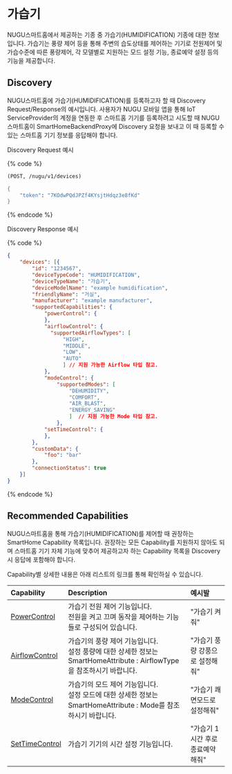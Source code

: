 # 가습기

NUGU스마트홈에서 제공하는 기종 중 가습기(HUMIDIFICATION) 기종에 대한 정보입니다. 가습기는 풍량 제어 등을 통해 주변의 습도상태를 제어하는 기기로 전원제어 및 가습수준에 따른 풍량제어, 각 모델별로 지원하는 모드 설정 기능, 종료예약 설정 등의 기능을 제공합니다.

## Discovery

NUGU스마트홈에 가습기(HUMIDIFICATION)를 등록하고자 할 때 Discovery Request/Response의 예시입니다. 사용자가 NUGU 모바일 앱을 통해 IoT ServiceProvider의 계정을 연동한 후 스마트홈 기기를 등록하려고 시도할 때 NUGU스마트홈이 SmartHomeBackendProxy에 Discovery 요청을 보내고 이 때 등록할 수 있는 스마트홈 기기 정보를 응답해야 합니다.

Discovery Request 예시

{% code %}
```scheme
(POST, /nugu/v1/devices)

{
    "token": "7KOdwPQdJPZf4KYsjtHdqz3e8fKd"
}
```
{% endcode %}

Discovery Response 예시

{% code %}
```json
{
    "devices": [{
        "id": "1234567",
        "deviceTypeCode": "HUMIDIFICATION",
        "deviceTypeName": "가습기",
        "deviceModelName": "example humidification",
        "friendlyName": "거실",
        "manufacturer": "example manufacturer",
        "supportedCapabilities": {
            "powerControl": {
            },
            "airflowControl": {
              "supportedAirflowTypes": [
                  "HIGH",
                  "MIDDLE",
                  "LOW",
                  "AUTO" 
                  ] // 지원 가능한 Airflow 타입 참고.
            },
            "modeControl": {
                "supportedModes": [
                    "DEHUMIDITY",
                    "COMFORT",
                    "AIR_BLAST",
                    "ENERGY_SAVING"
                    ]  // 지원 가능한 Mode 타입 참고.
                },
            "setTimeControl": {
            },
        },
        "customData": {
            "foo": "bar"
        },
        "connectionStatus": true
    }]
}
```
{% endcode %}

## Recommended Capabilities

NUGU스마트홈을 통해 가습기(HUMIDIFICATION)를 제어할 때 권장하는 SmartHome Capability 목록입니다. 권장하는 모든 Capability를 지원하지 않아도 되며 스마트홈 기기 자체 기능에 맞추어 제공하고자 하는 Capability 목록을 Discovery 시 응답에 포함해야 합니다.

Capability별 상세한 내용은 아래 리스트의 링크를 통해 확인하실 수 있습니다.

| Capability                                                        | Description                                                                       | 예시발                 |
|:------------------------------------------------------------------|:----------------------------------------------------------------------------------|:--------------------|
| [PowerControl](../smarthomecapability/powercontrol-interface)     | 가습기 전원 제어 기능입니다.<br/>전원을 켜고 끄며 동작을 제어하는 기능들로 구성되어 있습니다.                               | "가습기 켜줘"            |
| [AirflowControl](../smarthomecapability/airflowcontrol-interface) | 가습기의 풍량 제어 기능입니다.<br/>설정 풍량에 대한 상세한 정보는 SmartHomeAttribute : AirflowType을 참조하시기 바랍니다. | "가습기 풍량 강풍으로 설정해줘"  |
| [ModeControl](../smarthomecapability/modecontrol-interface)       | 가습기의 모드 제어 기능입니다.<br/>설정 모드에 대한 상세한 정보는 SmartHomeAttribute : Mode를 참조하시기 바랍니다.        | "가습기 쾌면모드로 설정해줘"    |
| [SetTimeControl](../smarthomecapability/settimecontrol-interface) | 가습기 기기의 시간 설정 기능입니다.                                                              | "가습기 1시간 후로 종료예약해줘" |

